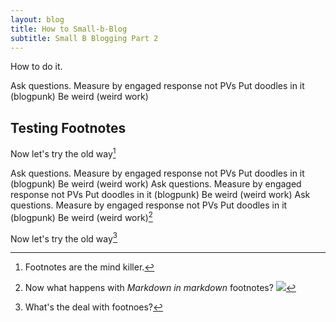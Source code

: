```yaml
---
layout: blog
title: How to Small-b-Blog
subtitle: Small B Blogging Part 2
---
```


How to do it.

Ask questions.
Measure by engaged response not PVs
Put doodles in it (blogpunk)
Be weird (weird work)

## Testing Footnotes

Now let's try the old way[^1]

[^1]: Footnotes are the mind killer.  

Ask questions.
Measure by engaged response not PVs
Put doodles in it (blogpunk)
Be weird (weird work)
Ask questions.
Measure by engaged response not PVs
Put doodles in it (blogpunk)
Be weird (weird work)
Ask questions.
Measure by engaged response not PVs
Put doodles in it (blogpunk)
Be weird (weird work)[^2]

[^2]: Now what happens with *Markdown in markdown* footnotes? ![](https://tomcritchlow.com/images/ebook-screenshots.png)


Now let's try the old way[^3]

[^3]: What's the deal with footnoes?


<script>

$( document ).ready(function() {
    var footnotes = $(".footnotes p");
    $("sup").each(function(index){
        $(this).replaceWith("<label for='"+index+"' class='margin-toggle sidenote-number'></label><input type='checkbox' id='"+index+"' class='margin-toggle'/><span class='sidenote'>"+footnotes[index].innerHTML.strip('&#8617;')+"</span>")  
    });   
    $(".footnotes").hide()
});    


</script>


